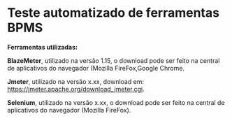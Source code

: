 # **Teste automatizado de ferramentas BPMS** #


**Ferramentas utilizadas:**

**BlazeMeter**, utilizado na versão 1.15, o download pode ser feito na central de aplicativos do navegador (Mozilla FireFox,Google Chrome.

**Jmeter**, utilizado na versão x.xx, download em: https://jmeter.apache.org/download_jmeter.cgi.

**Selenium**, utilizado na versão x.xx, o download pode ser feito na central de aplicativos do navegador (Mozilla FireFox).